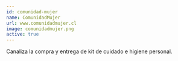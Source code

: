 ```yaml
---
id: comunidad-mujer
name: ComunidadMujer
url: www.comunidadmujer.cl
image: comunidadmujer.png
active: true
---
```

Canaliza la compra y entrega de kit de cuidado e higiene personal.
